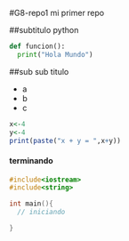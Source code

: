 #G8-repo1
mi primer repo

##subtitulo
python

~~~python
def funcion():
  print("Hola Mundo")
~~~

##sub sub titulo

* a
* b
* c

~~~r
x<-4
y<-4
print(paste("x + y = ",x+y))
~~~

#### terminando

~~~cpp
#include<iostream>
#include<string>

int main(){
  // iniciando   

}
